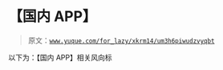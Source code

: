 # 【国内 APP】

> 原文：[`www.yuque.com/for_lazy/xkrm14/um3h6piwudzvyqbt`](https://www.yuque.com/for_lazy/xkrm14/um3h6piwudzvyqbt)

以下为：【国内 APP】相关风向标





